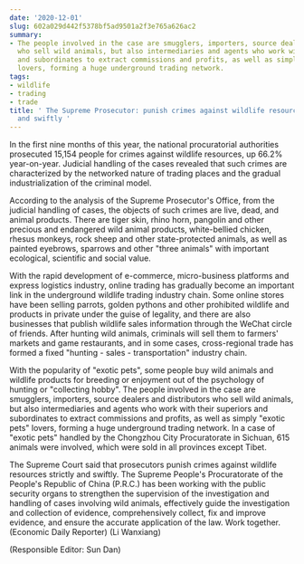 ```yaml
---
date: '2020-12-01'
slug: 602a029d442f5378bf5ad9501a2f3e765a626ac2
summary:
- The people involved in the case are smugglers, importers, source dealers and distributors
  who sell wild animals, but also intermediaries and agents who work with their superiors
  and subordinates to extract commissions and profits, as well as simply "exotic pets"
  lovers, forming a huge underground trading network.
tags:
- wildlife
- trading
- trade
title: ' The Supreme Prosecutor: punish crimes against wildlife resources strictly
  and swiftly '
---
```


 In the first nine months of this year, the national procuratorial authorities prosecuted 15,154 people for crimes against wildlife resources, up 66.2% year-on-year. Judicial handling of the cases revealed that such crimes are characterized by the networked nature of trading places and the gradual industrialization of the criminal model.

According to the analysis of the Supreme Prosecutor's Office, from the judicial handling of cases, the objects of such crimes are live, dead, and animal products. There are tiger skin, rhino horn, pangolin and other precious and endangered wild animal products, white-bellied chicken, rhesus monkeys, rock sheep and other state-protected animals, as well as painted eyebrows, sparrows and other "three animals" with important ecological, scientific and social value.

With the rapid development of e-commerce, micro-business platforms and express logistics industry, online trading has gradually become an important link in the underground wildlife trading industry chain. Some online stores have been selling parrots, golden pythons and other prohibited wildlife and products in private under the guise of legality, and there are also businesses that publish wildlife sales information through the WeChat circle of friends. After hunting wild animals, criminals will sell them to farmers' markets and game restaurants, and in some cases, cross-regional trade has formed a fixed "hunting - sales - transportation" industry chain.

With the popularity of "exotic pets", some people buy wild animals and wildlife products for breeding or enjoyment out of the psychology of hunting or "collecting hobby". The people involved in the case are smugglers, importers, source dealers and distributors who sell wild animals, but also intermediaries and agents who work with their superiors and subordinates to extract commissions and profits, as well as simply "exotic pets" lovers, forming a huge underground trading network. In a case of "exotic pets" handled by the Chongzhou City Procuratorate in Sichuan, 615 animals were involved, which were sold in all provinces except Tibet.

The Supreme Court said that prosecutors punish crimes against wildlife resources strictly and swiftly. The Supreme People's Procuratorate of the People's Republic of China (P.R.C.) has been working with the public security organs to strengthen the supervision of the investigation and handling of cases involving wild animals, effectively guide the investigation and collection of evidence, comprehensively collect, fix and improve evidence, and ensure the accurate application of the law. Work together. (Economic Daily Reporter)
(Li Wanxiang)

(Responsible Editor: Sun Dan)

 
        